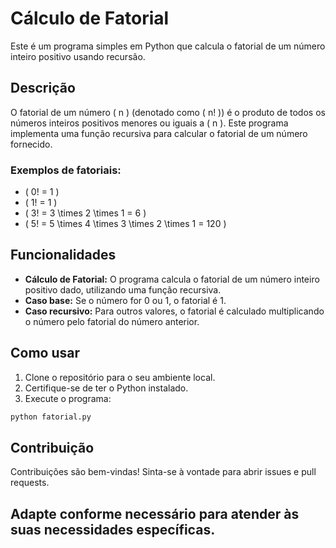 # Cálculo de Fatorial

Este é um programa simples em Python que calcula o fatorial de um número inteiro positivo usando recursão.

## Descrição

O fatorial de um número \( n \) (denotado como \( n! \)) é o produto de todos os números inteiros positivos menores ou iguais a \( n \). Este programa implementa uma função recursiva para calcular o fatorial de um número fornecido.

### Exemplos de fatoriais:

- \( 0! = 1 \)
- \( 1! = 1 \)
- \( 3! = 3 \times 2 \times 1 = 6 \)
- \( 5! = 5 \times 4 \times 3 \times 2 \times 1 = 120 \)

## Funcionalidades

- **Cálculo de Fatorial:** O programa calcula o fatorial de um número inteiro positivo dado, utilizando uma função recursiva.
- **Caso base:** Se o número for 0 ou 1, o fatorial é 1.
- **Caso recursivo:** Para outros valores, o fatorial é calculado multiplicando o número pelo fatorial do número anterior.

## Como usar

1. Clone o repositório para o seu ambiente local.
2. Certifique-se de ter o Python instalado.
3. Execute o programa:

```bash
python fatorial.py
```
## Contribuição
Contribuições são bem-vindas! Sinta-se à vontade para abrir issues e pull requests.

## Adapte conforme necessário para atender às suas necessidades específicas.
